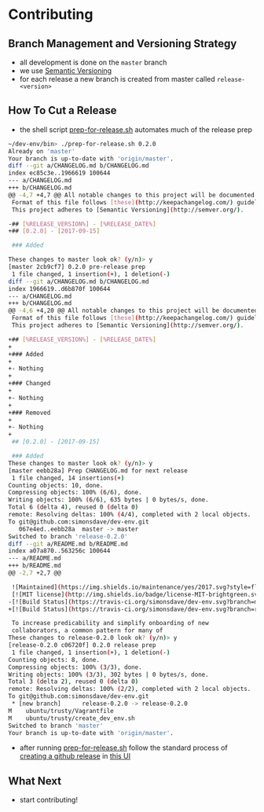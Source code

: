 # Contributing

## Branch Management and Versioning Strategy

* all development is done on the ```master``` branch
* we use [Semantic Versioning](http://semver.org/)
* for each release a new branch is created from master called ```release-<version>```

## How To Cut a Release

* the shell script [prep-for-release.sh](../bin/prep-for-release.sh) automates much of
the release prep

```bash
~/dev-env/bin> ./prep-for-release.sh 0.2.0
Already on 'master'
Your branch is up-to-date with 'origin/master'.
diff --git a/CHANGELOG.md b/CHANGELOG.md
index ec85c3e..1966619 100644
--- a/CHANGELOG.md
+++ b/CHANGELOG.md
@@ -4,7 +4,7 @@ All notable changes to this project will be documented in this file.
 Format of this file follows [these](http://keepachangelog.com/) guidelines.
 This project adheres to [Semantic Versioning](http://semver.org/).

-## [%RELEASE_VERSION%] - [%RELEASE_DATE%]
+## [0.2.0] - [2017-09-15]

 ### Added

These changes to master look ok? (y/n)> y
[master 2cb9cf7] 0.2.0 pre-release prep
 1 file changed, 1 insertion(+), 1 deletion(-)
diff --git a/CHANGELOG.md b/CHANGELOG.md
index 1966619..d6b870f 100644
--- a/CHANGELOG.md
+++ b/CHANGELOG.md
@@ -4,6 +4,20 @@ All notable changes to this project will be documented in this file.
 Format of this file follows [these](http://keepachangelog.com/) guidelines.
 This project adheres to [Semantic Versioning](http://semver.org/).

+## [%RELEASE_VERSION%] - [%RELEASE_DATE%]
+
+### Added
+
+- Nothing
+
+### Changed
+
+- Nothing
+
+### Removed
+
+- Nothing
+
 ## [0.2.0] - [2017-09-15]

 ### Added
These changes to master look ok? (y/n)> y
[master eebb28a] Prep CHANGELOG.md for next release
 1 file changed, 14 insertions(+)
Counting objects: 10, done.
Compressing objects: 100% (6/6), done.
Writing objects: 100% (6/6), 635 bytes | 0 bytes/s, done.
Total 6 (delta 4), reused 0 (delta 0)
remote: Resolving deltas: 100% (4/4), completed with 2 local objects.
To git@github.com:simonsdave/dev-env.git
   067e4ed..eebb28a  master -> master
Switched to branch 'release-0.2.0'
diff --git a/README.md b/README.md
index a07a870..563256c 100644
--- a/README.md
+++ b/README.md
@@ -2,7 +2,7 @@

 ![Maintained](https://img.shields.io/maintenance/yes/2017.svg?style=flat)
 [![MIT license](http://img.shields.io/badge/license-MIT-brightgreen.svg)](http://opensource.org/licenses/MIT)
-[![Build Status](https://travis-ci.org/simonsdave/dev-env.svg?branch=master)](https://travis-ci.org/simonsdave/dev-env)
+[![Build Status](https://travis-ci.org/simonsdave/dev-env.svg?branch=release-0.2.0)](https://travis-ci.org/simonsdave/dev-env)

 To increase predicability and simplify onboarding of new
 collaborators, a common pattern for many of
These changes to release-0.2.0 look ok? (y/n)> y
[release-0.2.0 c06720f] 0.2.0 release prep
 1 file changed, 1 insertion(+), 1 deletion(-)
Counting objects: 8, done.
Compressing objects: 100% (3/3), done.
Writing objects: 100% (3/3), 302 bytes | 0 bytes/s, done.
Total 3 (delta 2), reused 0 (delta 0)
remote: Resolving deltas: 100% (2/2), completed with 2 local objects.
To git@github.com:simonsdave/dev-env.git
 * [new branch]      release-0.2.0 -> release-0.2.0
M    ubuntu/trusty/Vagrantfile
M    ubuntu/trusty/create_dev_env.sh
Switched to branch 'master'
Your branch is up-to-date with 'origin/master'.
```

* after running [prep-for-release.sh](../bin/prep-for-release.sh) follow the standard
process of [creating a github release](https://help.github.com/articles/creating-releases/)
in [this UI](https://github.com/simonsdave/dev-env/releases/new)

## What Next

* start contributing!
